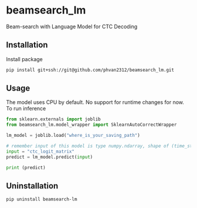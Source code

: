 # beamsearch_lm
Beam-search with Language Model for CTC Decoding

## Installation
Install package
```bash
pip install git+ssh://git@github.com/phvan2312/beamsearch_lm.git
```

## Usage
The model uses CPU by default. No support for runtime changes for now. To run inference
```python
from sklearn.externals import joblib
from beamsearch_lm.model_wrapper import SklearnAutoCorrectWrapper

lm_model = joblib.load("where_is_your_saving_path")

# remember input of this model is type numpy.ndarray, shape of (time_step, n_vocab)
input = "ctc_logit_matrix"
predict = lm_model.predict(input)

print (predict)
```

## Uninstallation
```bash
pip uninstall beamsearch-lm
```
